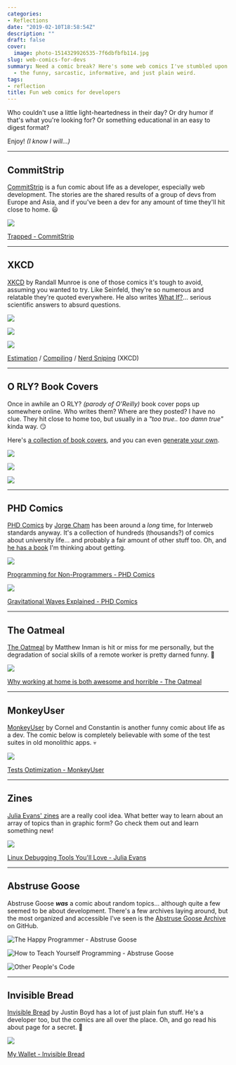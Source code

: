```yaml
---
categories:
- Reflections
date: "2019-02-10T18:58:54Z"
description: ""
draft: false
cover:
  image: photo-1514329926535-7f6dbfbfb114.jpg
slug: web-comics-for-devs
summary: Need a comic break? Here's some web comics I've stumbled upon over the years
  - the funny, sarcastic, informative, and just plain weird.
tags:
- reflection
title: Fun web comics for developers
---
```

Who couldn't use a little light-heartedness in their day? Or dry humor if that's what you're looking for? Or something educational in an easy to digest format?

Enjoy! _(I know I will...)_

---

## CommitStrip

[CommitStrip](https://www.commitstrip.com/) is a fun comic about life as a developer, especially web development. The stories are the shared results of a group of devs from Europe and Asia, and if you've been a dev for any amount of time they'll hit close to home. 😃

![](Strip-VIM-appla-650-finalenglish2-1.jpg)

[Trapped - CommitStrip](http://www.commitstrip.com/en/2017/05/29/trapped/)

  

---

## XKCD

[XKCD](https://xkcd.com/) by Randall Munroe is one of those comics it's tough to avoid, assuming you wanted to try. Like Seinfeld, they're so numerous and relatable they're quoted everywhere. He also writes [What If?](https://what-if.xkcd.com/)... serious scientific answers to absurd questions.

![](https://imgs.xkcd.com/comics/estimation.png)

![](https://imgs.xkcd.com/comics/compiling.png)

![](image-32.png)

[Estimation](https://xkcd.com/612/) / [Compiling](https://xkcd.com/303/) / [Nerd Sniping](https://xkcd.com/356/) (XKCD)

---

## O RLY? Book Covers

Once in awhile an O RLY? _(parody of O'Reilly)_ book cover pops up somewhere online. Who writes them? Where are they posted? I have no clue. They hit close to home too, but usually in a _"too true.. too damn true"_ kinda way. 😏

Here's [a collection of book covers](https://boyter.org/2016/04/collection-orly-book-covers/), and you can even [generate your own](https://dev.to/rly).

![](image-33.png)

![](image-34.png)

![](image-35.png)

  

---

## PHD Comics

[PHD Comics](http://phdcomics.com/comics/most_popular.php) by [Jorge Cham](http://jorgecham.com/) has been around a _long_ time, for Interweb standards anyway. It's a collection of hundreds (thousands?) of comics about university life... and probably a fair amount of other stuff too. Oh, and [he has a book](https://www.amazon.com/gp/product/0735211515) I'm thinking about getting.

![](http://phdcomics.com/comics/archive/phd031714s.gif)

[Programming for Non-Programmers - PHD Comics](http://phdcomics.com/comics.php?f=1690)

![](http://phdcomics.com/comics/archive/phd020116_part1_600.jpg)

[Gravitational Waves Explained - PHD Comics](http://phdcomics.com/comics/archive.php?comicid=1853)

  

---

## The Oatmeal

[The Oatmeal](https://theoatmeal.com/) by Matthew Inman is hit or miss for me personally, but the degradation of social skills of a remote worker is pretty darned funny. 🧦

![](https://s3.amazonaws.com/theoatmeal-img/comics/working_home/6.png)

[Why working at home is both awesome and horrible - The Oatmeal](http://theoatmeal.com/comics/working_home)

---

## MonkeyUser

[MonkeyUser](https://www.monkeyuser.com/) by Cornel and Constantin is another funny comic about life as a dev. The comic below is completely believable with some of the test suites in old monolithic apps. 💀

![](https://www.monkeyuser.com/assets/images/2018/110-test-optimization.png)

[Tests Optimization - MonkeyUser](https://www.monkeyuser.com/2018/test-optimization/)

---

## Zines

[Julia Evans' zines](https://jvns.ca/zines/) are a really cool idea. What better way to learn about an array of topics than in graphic form? Go check them out and learn something new!

![](cover_hua1af9e015eb4e2e9607c1b0edc7f43b3_63451_800x0_resize_q75_box.jpg)

[Linux Debugging Tools You'll Love - Julia Evans](https://jvns.ca/debugging-zine.pdf)

---

## Abstruse Goose

Abstruse Goose ***was*** a comic about random topics... although quite a few seemed to be about development. There's a few archives laying around, but the most organized and accessible I've seen is the [Abstruse Goose Archive](https://github.com/s-macke/Abstruse-Goose-Archive) on GitHub.

![The Happy Programmer - Abstruse Goose](abstrusegoose-joyofprogramming.png)

![How to Teach Yourself Programming - Abstruse Goose](abstrusegoose-249.png)

![Other People's Code](abstrusegoose-432.png)


---

## Invisible Bread

[Invisible Bread](http://invisiblebread.com) by Justin Boyd has a lot of just plain fun stuff. He's a developer too, but the comics are all over the place. Oh, and go read his about page for a secret. 🤫

![](http://invisiblebread.com/comics/2013-07-25-my-wallet.png)

[My Wallet - Invisible Bread](http://invisiblebread.com/2013/07/my-wallet/)
